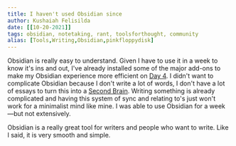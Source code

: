 ```yaml
---
title: I haven't used Obsidian since
author: Kushaiah Felisilda
date: [[10-20-2021]]
tags: obsidian, notetaking, rant, toolsforthought, community
alias: [Tools,Writing,Obsidian,pinkfloppydisk]
---
```


Obsidian is really easy to understand. Given I have to use it in a week to know it's ins and out, I've already installed some of the major add-ons to make my Obsidian experience more efficient on [Day 4](https://pinkfloppydisk.github.io//2021/community-driven-tools/). I didn't want to complicate Obsidian because I don't write a lot of words, I don't have a lot of essays to turn this into a [Second Brain](https://www.buildingasecondbrain.com/). Writing something is already complicated and having this system of sync and relating to's just won't work for a minimalist mind like mine. I was able to use Obsidian for a week—but not extensively. 

Obsidian is a really great tool for writers and people who want to write. Like I said, it is very smooth and simple. 